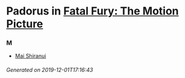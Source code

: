 # Padorus in [Fatal Fury: The Motion Picture](https://myanimelist.net/anime/504/Fatal_Fury__The_Motion_Picture)

### M
* [Mai Shiranui](https://github.com/shadow578/Project-Padoru/blob/master/table-of-contents/characters/MaiShiranui.md)

###### Generated on 2019-12-01T17:16:43
